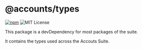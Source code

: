 # @accounts/types

[![npm](https://img.shields.io/npm/v/@accounts/types.svg?maxAge=2592000)](https://www.npmjs.com/package/@accounts/types)
![MIT License](https://img.shields.io/badge/license-MIT-blue.svg)

This package is a devDependency for most packages of the suite.

It contains the types used across the Accouts Suite.
